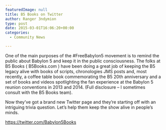 ```yaml
---
featuredImage: null
title: B5 Books on Twitter
author: Ranger 3ndymion
type: post
date: 2015-03-01T16:06:20+00:00
categories:
  - Community News

---
```

One of the main purposes of the ‪#‎FreeBabylon5‬ movement is to remind the public about Babylon 5 and keep it in the public consciousness. The folks at B5 Books ( B5Books.com ) have been doing a great job of keeping the B5 legacy alive with books of scripts, chronologies JMS posts and, most recently, a coffee table book commemorating the B5 20th anniversary and a set of books and videos spotlighting the fan experience at the Babylon 5 reunion conventions in 2013 and 2014. (Full disclosure &#8211; I sometimes consult with the B5 Books team).

Now they&#8217;ve got a brand new Twitter page and they&#8217;re starting off with an intriguing trivia question. Let&#8217;s help them keep the show alive in people&#8217;s minds.

<https://twitter.com/Babylon5Books>
